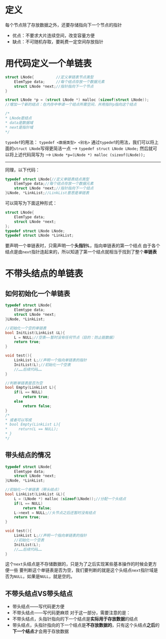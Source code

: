 # 定义
每个节点除了存放数据之外，还要存储指向下一个节点的指针
- 优点：不要求大片连续空间，改变容量方便
- 缺点：不可随机存取，要耗费一定空间存放指针
# 用代码定义一个单链表
```c
struct LNode{          //定义单链表节点类型
	ElemType data;     //每个结点存放一个数据元素
	struct LNode *next;//指针指向下一个节点
}

struct LNode *p = (struct LNode *) malloc (sizeof(struct LNode));
//增加一个新的结点：在内存中申请一个结点所需空间，并用指针p指向这个结点

/*
* LNode是结点
* data是数据域
* next是指针域
*/
```
`typedef`的用法：
	`typedef <数据类型> <别名>`
	通过`typedef`的用法，我们可以将上面的`struct LNode`写得更简洁一点
	——> `typedef struct LNode LNode;`
	然后就可以将上述代码简写为
	——> `LNode *p=(LNode *) malloc (sizeof(LNode));`
***
同理，以下代码：
```c
typedef struct LNode{//定义单链表结点类型
	ElemType data;//每个结点存放一个数据元素
	struct LNode *next;//指针指向下一个结点
}LNode, *LinkList;//LinkList意思是单链表
```
可以简写为下面这种形式：
```c
struct LNode{
	ElemType data;
	struct LNode *next;
};
typedef struct LNode LNode;
typedef struct LNode *LinkList;
```
要声明一个单链表时，只需声明一个**头指针L**，指向单链表的第一个结点
由于各个结点是由`next`指针连起来的，所以知道了第一个结点就相当于找到了整个**单链表**
# 不带头结点的单链表
## 如何初始化一个单链表
```c
typedef struct LNode{
	Elemtype data;
	struct LNode *next;
}LNode, *LinkList;

//初始化一个空的单链表
bool InitList(LinkList &L){
	L = NULL;//空表——暂时没有任何节点（目的：防止脏数据）
	return true;
}

void test(){
	LinkList L;//声明一个指向单链表的指针
	InitList(L);//初始化一个空表
	//……后续代码……
}

//判断单链表是否为空
bool Empty(LinkList L){
	if(L == NULL)
		return true;
	else
		return false;
}
/*
* 或者可以写成
* bool Empty(LinkList L){
*     return(L == NULL);
* }
*/
```
## 带头结点的情况
```c
typedef struct LNode{
	Elemtype data;
	struct LNode *next;
}LNode, *LinkList;

//初始化一个单链表（带头结点）
bool LinkList(LinkList &L){
	L = (LNode *) malloc (sizeof(LNode));//分配一个头结点
	if(L == NULL)
		return false;
	L->next = NULL;//头节点之后还暂时没有结点
	return true;
}

void test(){
	LinkList L;//声明一个指向单链表的指针
	//初始化一个空表
	InitList(L);
	//……后续代码……
}
```
这个`next`头结点是不存储数据的，只是为了之后实现某些基本操作的时候会更方便一些
要判断这个单链表是否为空，我们要判断的就是这个头结点`next`指针域是否为`NULL`，如果是`NULL`，就是空的。
## 不带头结点VS带头结点
- 带头结点——写代码更方便
- 不带头结点——写代码更麻烦
对于这一部分，需要注意的是：
- 不带头结点，头指针指向的下一个结点是**实际用于存放数据**的结点
- 带头结点，头指针指向的下一个结点是**不存放数据的**，只有这个头结点**之后**的**下一个结点**才会用于存放数据
